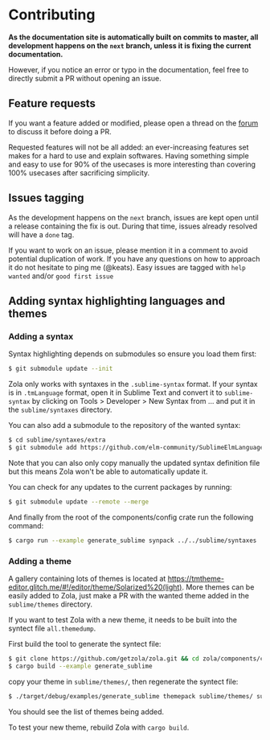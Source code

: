 # Contributing
**As the documentation site is automatically built on commits to master, all development happens on
the `next` branch, unless it is fixing the current documentation.**

However, if you notice an error or typo in the documentation, feel free to directly submit a PR without opening an issue.

## Feature requests
If you want a feature added or modified, please open a thread on the [forum](https://zola.discourse.group/) to discuss it before doing a PR.

Requested features will not be all added: an ever-increasing features set makes for a hard to use and explain softwares.
Having something simple and easy to use for 90% of the usecases is more interesting than covering 100% usecases after sacrificing simplicity.

## Issues tagging

As the development happens on the `next` branch, issues are kept open until a release containing the fix is out.
During that time, issues already resolved will have a `done` tag.

If you want to work on an issue, please mention it in a comment to avoid potential duplication of work. If you have
any questions on how to approach it do not hesitate to ping me (@keats).
Easy issues are tagged with `help wanted` and/or `good first issue`

## Adding syntax highlighting languages and themes

### Adding a syntax
Syntax highlighting depends on submodules so ensure you load them first:

```bash
$ git submodule update --init
```

Zola only works with syntaxes in the `.sublime-syntax` format. If your syntax
is in `.tmLanguage` format, open it in Sublime Text and convert it to `sublime-syntax` by clicking on
Tools > Developer > New Syntax from ... and put it in the `sublime/syntaxes` directory.

You can also add a submodule to the repository of the wanted syntax:

```bash
$ cd sublime/syntaxes/extra
$ git submodule add https://github.com/elm-community/SublimeElmLanguageSupport
```

Note that you can also only copy manually the updated syntax definition file but this means
Zola won't be able to automatically update it.

You can check for any updates to the current packages by running:

```bash
$ git submodule update --remote --merge
```

And finally from the root of the components/config crate run the following command:

```bash
$ cargo run --example generate_sublime synpack ../../sublime/syntaxes ../../sublime/syntaxes/newlines.packdump
```

### Adding a theme
A gallery containing lots of themes is located at https://tmtheme-editor.glitch.me/#!/editor/theme/Solarized%20(light).
More themes can be easily added to Zola, just make a PR with the wanted theme added in the `sublime/themes` directory.

If you want to test Zola with a new theme, it needs to be built into the syntect file `all.themedump`.

First build the tool to generate the syntect file:

```bash
$ git clone https://github.com/getzola/zola.git && cd zola/components/config
$ cargo build --example generate_sublime
```

copy your theme in `sublime/themes/`, then regenerate the syntect file:

``` bash
$ ./target/debug/examples/generate_sublime themepack sublime/themes/ sublime/themes/all.themedump
```

You should see the list of themes being added.

To test your new theme, rebuild Zola with `cargo build`.
